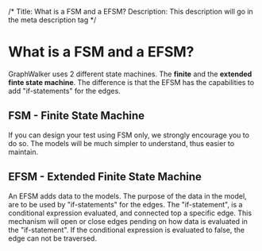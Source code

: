 /*
Title: What is a FSM and a EFSM?
Description: This description will go in the meta description tag
*/

# What is a FSM and a EFSM?
GraphWalker uses 2 different state machines. The **finite** and the **extended finte state machine**.
The difference is that the EFSM has the capabilities to add "if-statements" for the edges.

## FSM - Finite State Machine
If you can design your test using FSM only, we strongly  encourage you to do so. The models will be much simpler to understand, thus easier to maintain.

## EFSM - Extended Finite State Machine
An EFSM adds data to the models. The purpose of the data in the model, are to be used by "if-statements" for the edges. The "if-statement", is a conditional expression evaluated, and connected top a specific edge.
This mechanism will open or close edges pending on how data is evaluated in the "if-statement". If the conditional expression is evaluated to false, the edge can not be traversed.
